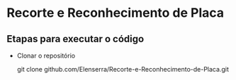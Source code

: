 # Recorte e Reconhecimento de Placa

## Etapas para executar o código

- Clonar o repositório

    git clone github.com/Elenserra/Recorte-e-Reconhecimento-de-Placa.git
